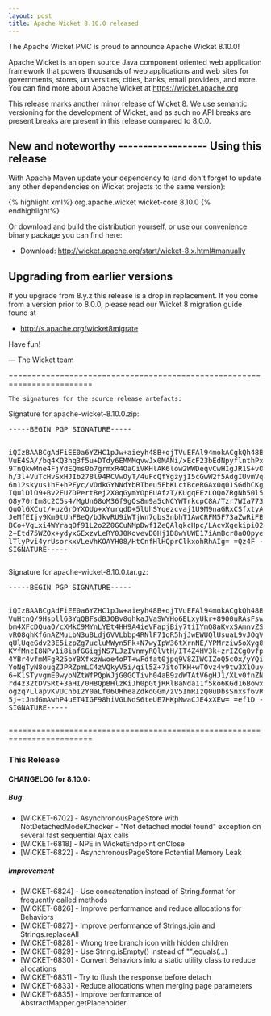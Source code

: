 ```yaml
---
layout: post
title: Apache Wicket 8.10.0 released
---
```

The Apache Wicket PMC is proud to announce Apache Wicket 8.10.0!

Apache Wicket is an open source Java component oriented web application
framework that powers thousands of web applications and web sites for
governments, stores, universities, cities, banks, email providers, and
more. You can find more about Apache Wicket at https://wicket.apache.org

This release marks another minor release of Wicket 8. We
use semantic versioning for the development of Wicket, and as such no
API breaks are present breaks are present in this release compared to
8.0.0.

<OPTIONAL> New and noteworthy
<OPTIONAL> ------------------
<OPTIONAL>
Using this release
------------------

With Apache Maven update your dependency to (and don't forget to
update any other dependencies on Wicket projects to the same version):

{% highlight xml%}
<dependency>
    <groupId>org.apache.wicket</groupId>
    <artifactId>wicket-core</artifactId>
    <version>8.10.0</version>
</dependency>
{% endhighlight%}

Or download and build the distribution yourself, or use our
convenience binary package you can find here:

 * Download: http://wicket.apache.org/start/wicket-8.x.html#manually

<!--more-->

Upgrading from earlier versions
-------------------------------

If you upgrade from 8.y.z this release is a drop in replacement. If
you come from a version prior to 8.0.0, please read our Wicket 8
migration guide found at

 * http://s.apache.org/wicket8migrate

Have fun!

— The Wicket team


========================================================================

    The signatures for the source release artefacts:

    
Signature for apache-wicket-8.10.0.zip:

<div class='highlight'><pre>
-----BEGIN PGP SIGNATURE-----

iQIzBAABCgAdFiEE0a6YZHC1pJw+aieyh48B+qjTVuEFAl94mokACgkQh48B+qjT
VuE4SA//bq4KQ3hq3f5u+DTdy6EMMMqvwJx0MANi/xEcF23bEdNpyflnthPxn53o
9TnQkwMne4FjYdEQms0b7grmxR4OaCiVKHlAK6low2WWDeqvCwHIgJR1S+vOcFwm
h/3l+VuTcHvSxHJIb278l94RCVwOyT/4uFcQfYgzyjI5cGwW2f5AdgIUvmVqWbUn
6n12skyus1hF+hPFyc/VOdkGYNNdYbRIbeu5FbKLctBceRGAx0q01SGdhCKgQ2GQ
IQulDlO9+Bv2EUZDPertBej2X0qGymYOpEUAfzT/KUgqEEzLOQoZRgNh50l5WiH0
O8y70rIm8c2C5s4/MgUn68oM36f9gQs8m9a5cNCYWTrkcpC8A/Tzr7WIa773xv8B
QuOlGXCut/+uzGrDYXOUp+xYurqdD+5lUhSYqezcvaj1U9M9naGRxCSfxtyA4+EO
JeMfEIjy9Km9tUhFBeQ/bJkvRU9iWTjWn7gbs3nbhT1AwCRFM5F73aZwRiFBgyPe
BCo+VgLxi4WYraqOf91L2o2Z0GCuNMpDwf1ZeQAlgkcHpc/LAcvXgekipi02Fw+N
2+Etd75WZOx+ydyxGExzvLeRY0J0KovevD0Hj1D8wYUWE17iAmBcr8aOOpyevMXD
lTlyPvi4yrUsorkxVLeVhKOAYH08/HtCnfHlHQprClkxohRhAIg=
=Qz4F
-----END PGP SIGNATURE-----
</pre></div>

    
Signature for apache-wicket-8.10.0.tar.gz:

<div class='highlight'><pre>
-----BEGIN PGP SIGNATURE-----

iQIzBAABCgAdFiEE0a6YZHC1pJw+aieyh48B+qjTVuEFAl94mokACgkQh48B+qjT
VuHtnQ/9Hspll63YqQBFsdBJOBv8qhkaJVaSWYHo6ELxyUkr+8900uRAsFswyrHU
bm4XFcDQuaO/cXMkC9MYnLYEt4HH9A4ieVFapjBiy7tiIYmQ8aKvxSAmnvZSSK2C
vRO8qhKf6nAZMuLbN3uBLdj6VVLbbp4RNlF71qR5hjJwEWUQlUsuaL9vJOqVGvnR
qUlUqeGdv23E5izpZg7ucluMWyn5Fk+N7wyIpW36tXrnNE/YPMrziw5oXyg8uMSb
KYfMncI8NPv1i8iafGGiqjNS7LJzIVnmyRQlVtH/IT4Z4HV3k+zrIZCg0vfpohrB
4YBr4vfmMFgR25oYBXfxzWwoe4oPT+wFdfat0jpq9V8ZIWCIZoQ5cOx/yYQiqbF5
YoNgTyN8ouqZJPRZpmLC4zVQkyV5i/qil5Z+7itoTKH+wTOvz4y9tw3X1OuyEA5U
6+KlSTyvgmE0wybNZtWfPQpWJjG0GCTivh04aB9zdWTAtV6gHJ1/XLv0fnZNJ0aa
rd4z32tDVSRt+3aHI/0HBQpBHlzKiJh0pGtjRRlBaNda11f5ko6KGd16BowxBLPw
ogzq7LlapvKVUChbI2Y0aLf06UHheaZdkdGGm/zV5ImRIzQ0uDbsSnxsf6vR1HWa
5j+tJndGmAwhP4uET4IGF98hiVGLNdS6teUE7HKpMwaCJE4xXEw=
=ef1D
-----END PGP SIGNATURE-----
</pre></div>

    
========================================================================

### This Release

#### CHANGELOG for 8.10.0:
    
##### Bug

 * [WICKET-6702] - AsynchronousPageStore with NotDetachedModelChecker - "Not detached model found" exception on several fast sequential Ajax calls
 * [WICKET-6818] - NPE in WicketEndpoint onClose
 * [WICKET-6822] - AsynchronousPageStore Potential Memory Leak

##### Improvement

 * [WICKET-6824] - Use concatenation instead of String.format for frequently called methods
 * [WICKET-6826] - Improve performance and reduce allocations for Behaviors
 * [WICKET-6827] - Improve performance of Strings.join and Strings.replaceAll
 * [WICKET-6828] - Wrong tree branch icon with hidden children
 * [WICKET-6829] - Use String.isEmpty() instead of "".equals(...)
 * [WICKET-6830] - Convert Behaviors into a static utility class to reduce allocations
 * [WICKET-6831] - Try to flush the response before detach
 * [WICKET-6833] - Reduce allocations when merging page parameters
 * [WICKET-6835] - Improve performance of AbstractMapper.getPlaceholder

